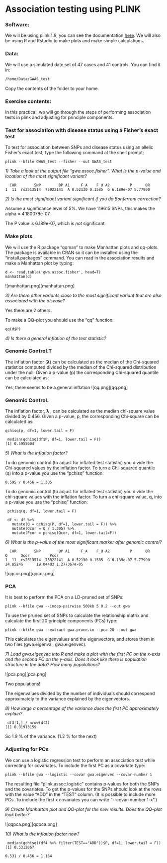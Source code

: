 # Association testing using PLINK

### Software:
We will be using plink 1.9, you can see the documentation [here](https://www.cog-genomics.org/plink/1.9/).
We will also be using R and Rstudio to make plots and make simple calculations.

### Data:
We will use a simulated date set of 47 cases and 41 controls. You can find it in:

```bash
/home/Data/GWAS_test
```
Copy the contents of the folder to your home.

### Exercise contents:
In this practical, we will go through the steps of performing association tests in plink and adjusting for principle components.

### Test for association with disease status using a Fisher’s exact test
To test for association between SNPs and disease status using an allelic Fisher’s exact test, type the following command at the shell prompt:
```
plink --bfile GWAS_test --fisher --out GWAS_test
```
*1) Take a look at the output file “gwa.assoc.fisher”. What is the p-value and location of the most significant variant?*

```
  CHR        SNP        BP A1     F_A    F_U A2         P      OR
1  11  rs2513514  75922141  A 0.52130 0.1585  G 6.189e-07 5.77900
```

*2) Is the most significant variant significant if you do Bonferroni correction?*

Assume a significance level of 5%. We have 119615 SNPs, this makes the alpha = 4.180078e-07.

The P value is 6.189e-07, which is *not* significant.

### Make plots
We will use the R package “qqman” to make Manhattan plots and qq-plots. The package is available in CRAN so it can be installed using the “install.packages” command. You can read in the association results and make a Manhattan plot by typing:
```
d <- read.table('gwa.assoc.fisher', head=T)
manhattan(d)
```
![manhattan.png][manhattan.png]

*3) Are there other variants close to the most significant variant that are also associated with the disease?*

Yes there are 2 others.

To make a QQ-plot you should use the “qq” function:
```
qq(d$P)
```
*4) Is there a general inflation of the test statistic?*

### Genomic Control.T
The inflation factor (𝝺) can be calculated as the median of the Chi-squared statistics computed divided by the median of the Chi-squared distribution under the null. Given a p-value (p) the corresponding Chi-squared quantile can be calculated as:

Yes, there seems to be a general inflation
![qq.png][qq.png]

### Genomic Control.
The inflation factor, 𝝺 , can be calculated as the median chi-square value divided by 0.456. Given a p-value, p, the corresponding Chi-square can be calculated as:
```
qchisq(p, df=1, lower.tail = F)
```

```
 median(qchisq(df$P, df=1, lower.tail = F))
[1] 0.5955004
```

*5) What is the inflation factor?*

To do genomic control (to adjust for inflated test statistic) you divide the Chi-squared values by the inflation factor. To turn a Chi-squared quantile (q) into a p-value you use the “pchisq” function:
```
0.595 / 0.456 = 1.305
```

To do genomic control (to adjust for inflated test statistic) you divide the chi-square values with the inflation factor. To turn a chi-square value, q, into a p-value you use the “pchisq” function:

```
 pchisq(q, df=1, lower.tail = F)
```

```
 df <- df %>%
   mutate(Q = qchisq(P, df=1, lower.tail = F)) %>%
   mutate(Qcor = Q / 1.305) %>%
   mutate(Pcor = pchisq(Qcor, df=1, lower.tail=F))
```

*6) What is the p-value of the most significant marker after genomic control?*

```
  CHR        SNP        BP A1     F_A    F_U A2         P      OR        Q      Qcor         Pcor
1  11  rs2513514  75922141  A 0.52130 0.1585  G 6.189e-07 5.77900 24.85246      19.04403 1.277367e-05
```
![qqcor.png][qqcor.png]

### PCA
It is best to perform the PCA on a LD-pruned set of SNPs:
```
plink --bfile gwa --indep-pairwise 500kb 5 0.2 --out gwa
```
To use the pruned set of SNPs to calculate the relationship matrix and calculate the first 20 principle components (PCs) type:
```
plink --bfile gwa --extract gwa.prune.in --pca 20 --out gwa
```
This calculates the eigenvalues and the eigenvectors, and stores them in two files (gwa.eigenval, gwa.eigenvec).

*7) Load gwa.eigenvec into R and make a plot with the first PC on the x-axis and the second PC on the y-axis. Does it look like there is population structure in the data? How many populations?*

![pca.png][pca.png]

Two populations!

The eigenvalues divided by the number of individuals should correspond approximately to the variance explained by the eigenvectors.
 
*8) How large a percentage of the variance does the first PC approximately explain?*

```
 df3[1,] / nrow(df2)
[1] 0.01913159
```

So 1.9 % of the variance. (1.2 % for the next)

### Adjusting for PCs
We can use a logistic regression test to perform an association test while correcting for covariates. To include the first PC as a covariate type:

```
plink --bfile gwa --logistic --covar gwa.eigenvec --covar-number 1
```

The resulting file “plink.assoc.logistic” contains p-values for both the SNPs and the covariates. To get the p-values for the SNPs should look at the rows with the value “ADD” in the “TEST” column. (It is possible to include more PCs. To include the first x covariates you can write “--covar-number 1-x”.)

*9) Create Manhattan plot and QQ-plot for the new results. Does the QQ-plot look better?*

![qqpca.png][qqpca.png]

*10) What is the inflation factor now?*

```
 median(qchisq((df4 %>% filter(TEST=="ADD"))$P, df=1, lower.tail = F))
[1] 0.5312067
```

```
0.531 / 0.456 = 1.164
```
